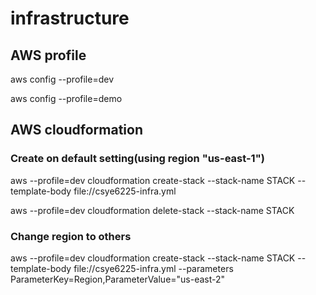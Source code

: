 # infrastructure
## AWS profile

aws config --profile=dev

aws config --profile=demo

## AWS cloudformation
### Create on default setting(using region "us-east-1")
aws --profile=dev cloudformation create-stack --stack-name STACK --template-body file://csye6225-infra.yml

aws --profile=dev cloudformation delete-stack --stack-name STACK
### Change region to others
aws --profile=dev cloudformation create-stack --stack-name STACK --template-body file://csye6225-infra.yml --parameters ParameterKey=Region,ParameterValue="us-east-2"